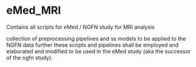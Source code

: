 # eMed_MRI
Contains all scripts for eMed / NGFN study for MRI analysis

collection of preprocessing pipelines and ss models to be applied to the NGFN data
further these scripts and pipelines shall be employed and elaborated and modified to be used in the eMed study (aka the successor
of the ngfn study).
